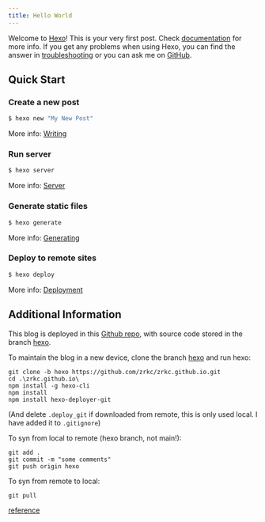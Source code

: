 ```yaml
---
title: Hello World
---
```

Welcome to [Hexo](https://hexo.io/)! This is your very first post. Check [documentation](https://hexo.io/docs/) for more info. If you get any problems when using Hexo, you can find the answer in [troubleshooting](https://hexo.io/docs/troubleshooting.html) or you can ask me on [GitHub](https://github.com/hexojs/hexo/issues).

## Quick Start

### Create a new post

``` bash
$ hexo new "My New Post"
```

More info: [Writing](https://hexo.io/docs/writing.html)

### Run server

``` bash
$ hexo server
```

More info: [Server](https://hexo.io/docs/server.html)

### Generate static files

``` bash
$ hexo generate
```

More info: [Generating](https://hexo.io/docs/generating.html)

### Deploy to remote sites

``` bash
$ hexo deploy
```

More info: [Deployment](https://hexo.io/docs/one-command-deployment.html)

## Additional Information

This blog is deployed in this [Github repo](https://github.com/zrkc/zrkc.github.io/tree/main), with source code stored in the branch [hexo](https://github.com/zrkc/zrkc.github.io/tree/hexo).

To maintain the blog in a new device, clone the branch [hexo](https://github.com/zrkc/zrkc.github.io/tree/hexo) and run hexo:

```
git clone -b hexo https://github.com/zrkc/zrkc.github.io.git
cd .\zrkc.github.io\
npm install -g hexo-cli
npm install
npm install hexo-deployer-git
```

(And delete `.deploy_git` if downloaded from remote, this is only used local. I have added it to `.gitignore`)

To syn from local to remote (hexo branch, not main!):

```
git add .
git commit -m "some comments"
git push origin hexo
```

To syn from remote to local:

```
git pull
```

[reference](https://cloud.tencent.com/developer/article/1046404)